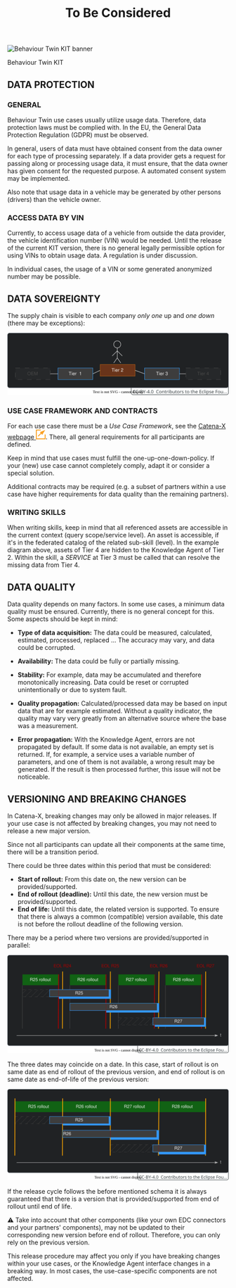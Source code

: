 ﻿---
id: to-be-considered
title: To Be Considered
description: Behaviour Twin KIT
---

<div style={{display:'block'}}>
  <div style={{display:'inline-block', verticalAlign:'top'}}>

![Behaviour Twin KIT banner](@site/static/img/kits/behavior-twin/behavior-twin-kit-logo.svg)

  </div>
  <div style={{display:'inline-block', fontSize:17, color:'rgb(255,166,1)', marginLeft:7, verticalAlign:'top', paddingTop:6}}>
Behaviour Twin KIT
  </div>
</div>

## DATA PROTECTION

### GENERAL

Behaviour Twin use cases usually utilize usage data. Therefore, data protection laws must be complied with. In the EU, the General Data Protection Regulation (GDPR) must be observed.

In general, users of data must have obtained consent from the data owner for each type of processing separately. If a data provider gets a request for passing along or processing usage data, it must ensure, that the data owner has given consent for the requested purpose. A automated consent system may be implemented.

Also note that usage data in a vehicle may be generated by other persons (drivers) than the vehicle owner.

### ACCESS DATA BY VIN

Currently, to access usage data of a vehicle from outside the data provider, the vehicle identification number (VIN) would be needed. Until the release of the current KIT version, there is no general legally permissible option for using VINs to obtain usage data. A regulation
is under discussion.

In individual cases, the usage of a VIN or some generated anonymized number may be possible.

## DATA SOVEREIGNTY

The supply chain is visible to each company *only one* up and *one down* (there may be exceptions):

![supply chain visibility](assets/supply-chain-visibility.drawio.svg)

### USE CASE FRAMEWORK AND CONTRACTS

For each use case there must be a *Use Case Framework*, see the [Catena-X webpage ![(external link)](/icons/external-link.svg)](https://catena-x.net/en/catena-x-introduce-implement/governance-framework-for-data-space-operations). There, all general requirements for all participants are defined.

Keep in mind that use cases must fulfill the one-up-one-down-policy. If your (new) use case cannot completely comply, adapt it or consider a special solution.

Additional contracts may be required (e.g. a subset of partners within a use case have higher requirements for data quality than the remaining partners).

### WRITING SKILLS

When writing skills, keep in mind that all referenced assets are accessible in the current context (query scope/service level). An asset is accessible, if it's in the federated catalog of the related sub-skill (level). In the example diagram above, assets of Tier 4 are hidden to the Knowledge Agent of Tier 2. Within the skill, a *SERVICE* at Tier 3 must be called that can resolve the missing data from Tier 4.

## DATA QUALITY

Data quality depends on many factors. In some use cases, a minimum data quality must be ensured. Currently, there is no general concept for this. Some aspects should be kept in mind:

- **Type of data acquisition:** The data could be measured, calculated, estimated, processed, replaced ... The accuracy may vary, and data could be corrupted.

- **Availability:** The data could be fully or partially missing.

- **Stability:** For example, data may be accumulated and therefore monotonically increasing. Data could be reset or corrupted unintentionally or due to system fault.

- **Quality propagation:** Calculated/processed data may be based on input data that are for example estimated. Without a quality indicator, the quality may vary very greatly from an alternative source where the base was a measurement.

- **Error propagation:** With the Knowledge Agent, errors are not propagated by default. If some data is not available, an empty set is returned. If, for example, a service uses a variable number of parameters, and one of them is not available, a wrong result may be generated. If the result is then processed further, this issue will not be noticeable.

## VERSIONING AND BREAKING CHANGES

In Catena-X, breaking changes may only be allowed in major releases. If your use case is not affected by breaking changes, you may not need to release a new major version.

Since not all participants can update all their components at the same time, there will be a transition period.

There could be three dates within this period that must be considered:

- **Start of rollout:** From this date on, the new version can be provided/supported.
- **End of rollout (deadline):** Until this date, the new version must be provided/supported.
- **End of life:** Until this date, the related version is supported. To ensure that there is always a common (compatible) version available, this date is not before the rollout deadline of the following version.

There may be a period where two versions are provided/supported in parallel:

![cx-releases timeline](assets/cx-releases-timeline.drawio.svg)

The three dates may coincide on a date. In this case, start of rollout is on same date as end of rollout of the previous version, and end of rollout is on same date as end-of-life of the previous version:

![cx-releases timeline](assets/cx-releases-timeline-condensed.drawio.svg)

If the release cycle follows the before mentioned schema it is always guaranteed that there is a version that is provided/supported from end of rollout until end of life.

:warning: Take into account that other components (like your own EDC connectors and your partners' components), may not be updated to their corresponding new version before end of rollout. Therefore, you can only rely on the previous version.

This release procedure may affect you only if you have breaking changes within your use cases, or the Knowledge Agent interface changes in a breaking way. In most cases, the use-case-specific components are not affected.
